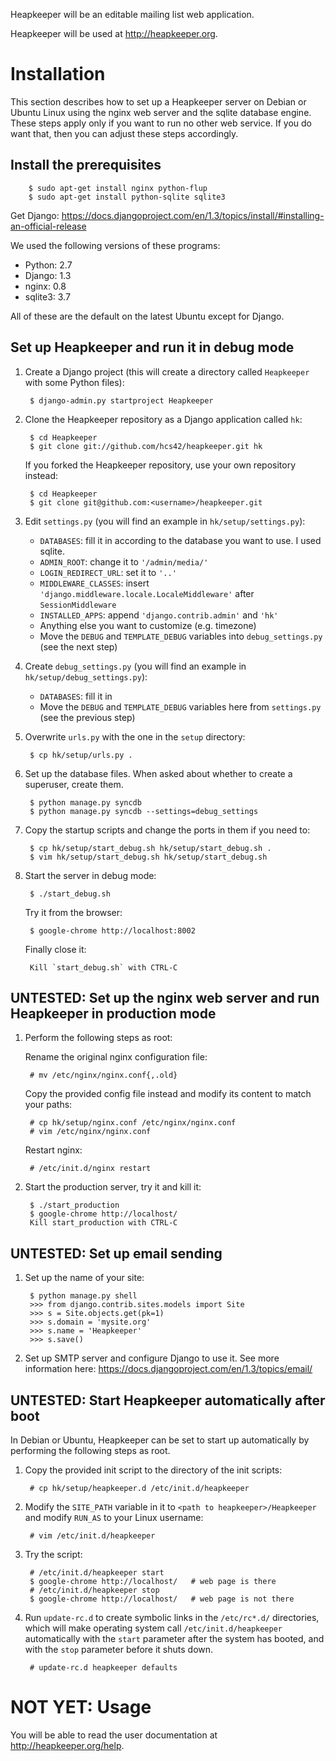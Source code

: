Heapkeeper will be an editable mailing list web application.

Heapkeeper will be used at http://heapkeeper.org.

Installation
============

This section describes how to set up a Heapkeeper server on Debian or Ubuntu Linux using the nginx web server and the sqlite database engine. These steps apply only if you want to run no other web service. If you do want that, then you can adjust these steps accordingly.

Install the prerequisites
-------------------------

        $ sudo apt-get install nginx python-flup
        $ sudo apt-get install python-sqlite sqlite3

Get Django: https://docs.djangoproject.com/en/1.3/topics/install/#installing-an-official-release

We used the following versions of these programs:

* Python: 2.7
* Django: 1.3
* nginx: 0.8
* sqlite3: 3.7

All of these are the default on the latest Ubuntu except for Django.

Set up Heapkeeper and run it in debug mode
------------------------------------------

1. Create a Django project (this will create a directory called `Heapkeeper` with some Python files):

        $ django-admin.py startproject Heapkeeper

2. Clone the Heapkeeper repository as a Django application called `hk`:

        $ cd Heapkeeper
        $ git clone git://github.com/hcs42/heapkeeper.git hk

   If you forked the Heapkeeper repository, use your own repository instead:

        $ cd Heapkeeper
        $ git clone git@github.com:<username>/heapkeeper.git

3. Edit `settings.py` (you will find an example in `hk/setup/settings.py`):

   * `DATABASES`: fill it in according to the database you want to use. I used sqlite.
   * `ADMIN_ROOT`: change it to `'/admin/media/'`
   * `LOGIN_REDIRECT_URL`: set it to `'..'`
   * `MIDDLEWARE_CLASSES`: insert `'django.middleware.locale.LocaleMiddleware'` after `SessionMiddleware`
   * `INSTALLED_APPS`: append `'django.contrib.admin'` and `'hk'`
   * Anything else you want to customize (e.g. timezone)
   * Move the `DEBUG` and `TEMPLATE_DEBUG` variables into `debug_settings.py` (see the next step)

4. Create `debug_settings.py` (you will find an example in `hk/setup/debug_settings.py`):

   * `DATABASES`: fill it in
   * Move the `DEBUG` and `TEMPLATE_DEBUG` variables here from `settings.py` (see the previous step)

5. Overwrite `urls.py` with the one in the `setup` directory:

        $ cp hk/setup/urls.py .

6. Set up the database files. When asked about whether to create a superuser, create them.

        $ python manage.py syncdb
        $ python manage.py syncdb --settings=debug_settings

7. Copy the startup scripts and change the ports in them if you need to:

        $ cp hk/setup/start_debug.sh hk/setup/start_debug.sh .
        $ vim hk/setup/start_debug.sh hk/setup/start_debug.sh

8. Start the server in debug mode:

        $ ./start_debug.sh

   Try it from the browser:

        $ google-chrome http://localhost:8002

   Finally close it:

        Kill `start_debug.sh` with CTRL-C

UNTESTED: Set up the nginx web server and run Heapkeeper in production mode
---------------------------------------------------------------------------

1. Perform the following steps as root:

   Rename the original nginx configuration file:

        # mv /etc/nginx/nginx.conf{,.old}

   Copy the provided config file instead and modify its content to match your paths:

        # cp hk/setup/nginx.conf /etc/nginx/nginx.conf
        # vim /etc/nginx/nginx.conf

   Restart nginx:

        # /etc/init.d/nginx restart

2. Start the production server, try it and kill it:

        $ ./start_production
        $ google-chrome http://localhost/
        Kill start_production with CTRL-C

UNTESTED: Set up email sending
------------------------------

1. Set up the name of your site:

        $ python manage.py shell
        >>> from django.contrib.sites.models import Site
        >>> s = Site.objects.get(pk=1)
        >>> s.domain = 'mysite.org'
        >>> s.name = 'Heapkeeper'
        >>> s.save()

2. Set up SMTP server and configure Django to use it. See more information
   here: https://docs.djangoproject.com/en/1.3/topics/email/


UNTESTED: Start Heapkeeper automatically after boot
---------------------------------------------------

In Debian or Ubuntu, Heapkeeper can be set to start up automatically by performing the following steps as root.

1. Copy the provided init script to the directory of the init scripts:

        # cp hk/setup/heapkeeper.d /etc/init.d/heapkeeper

2. Modify the `SITE_PATH` variable in it to `<path to heapkeeper>/Heapkeeper` and modify `RUN_AS` to your Linux username:

        # vim /etc/init.d/heapkeeper

3. Try the script:

        # /etc/init.d/heapkeeper start
        $ google-chrome http://localhost/   # web page is there
        # /etc/init.d/heapkeeper stop
        $ google-chrome http://localhost/   # web page is not there

4. Run `update-rc.d` to create symbolic links in the `/etc/rc*.d/` directories, which will make operating system call `/etc/init.d/heapkeeper` automatically with the `start` parameter after the system has booted, and with the `stop` parameter before it shuts down.

        # update-rc.d heapkeeper defaults

NOT YET: Usage
==============

You will be able to read the user documentation at http://heapkeeper.org/help.
